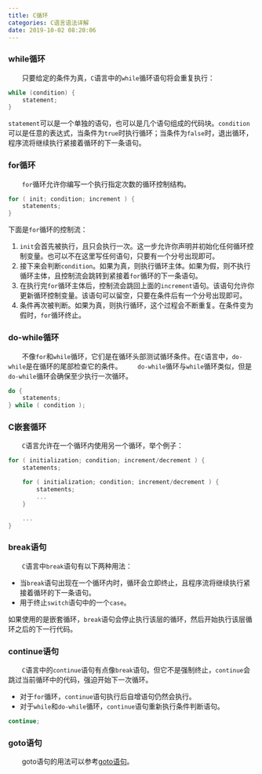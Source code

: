 ```yaml
---
title: C循环
categories: C语言语法详解
date: 2019-10-02 08:20:06
---
```

### while循环

&emsp;&emsp;只要给定的条件为真，`C`语言中的`while`循环语句将会重复执行：<!--more-->

``` cpp
while (condition) {
    statement;
}
```

`statement`可以是一个单独的语句，也可以是几个语句组成的代码块。`condition`可以是任意的表达式，当条件为`true`时执行循环；当条件为`false`时，退出循环，程序流将继续执行紧接着循环的下一条语句。

### for循环

&emsp;&emsp;`for`循环允许你编写一个执行指定次数的循环控制结构。

``` cpp
for ( init; condition; increment ) {
    statements;
}
```

下面是`for`循环的控制流：

1. `init`会首先被执行，且只会执行一次。这一步允许你声明并初始化任何循环控制变量。也可以不在这里写任何语句，只要有一个分号出现即可。
2. 接下来会判断`condition`。如果为真，则执行循环主体。如果为假，则不执行循环主体，且控制流会跳转到紧接着`for`循环的下一条语句。
3. 在执行完`for`循环主体后，控制流会跳回上面的`increment`语句。该语句允许你更新循环控制变量。该语句可以留空，只要在条件后有一个分号出现即可。
4. 条件再次被判断。如果为真，则执行循环，这个过程会不断重复。在条件变为假时，`for`循环终止。

### do-while循环

&emsp;&emsp;不像`for`和`while`循环，它们是在循环头部测试循环条件。在`C`语言中，`do-while`是在循环的尾部检查它的条件。
&emsp;&emsp;`do-while`循环与`while`循环类似，但是`do-while`循环会确保至少执行一次循环。

``` cpp
do {
    statements;
} while ( condition );
```

### C嵌套循环

&emsp;&emsp;`C`语言允许在一个循环内使用另一个循环，举个例子：

``` cpp
for ( initialization; condition; increment/decrement ) {
    statements;

    for ( initialization; condition; increment/decrement ) {
        statements;
        ...
    }

    ...
}
```

### break语句

&emsp;&emsp;`C`语言中`break`语句有以下两种用法：

- 当`break`语句出现在一个循环内时，循环会立即终止，且程序流将继续执行紧接着循环的下一条语句。
- 用于终止`switch`语句中的一个`case`。

如果使用的是嵌套循环，`break`语句会停止执行该层的循环，然后开始执行该层循环之后的下一行代码。

### continue语句

&emsp;&emsp;`C`语言中的`continue`语句有点像`break`语句。但它不是强制终止，`continue`会跳过当前循环中的代码，强迫开始下一次循环。

- 对于`for`循环，`continue`语句执行后自增语句仍然会执行。
- 对于`while`和`do-while`循环，`continue`语句重新执行条件判断语句。

``` cpp
continue;
```

### goto语句

&emsp;&emsp;goto语句的用法可以参考[goto语句]。

[goto语句]: https://fukangwei.github.io/C语言语法详解/goto语句
